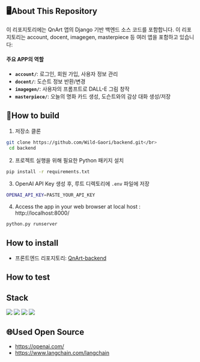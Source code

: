 ## 🖥️About This Repository

이 리포지토리에는 QnArt 앱의 Django 기반 백엔드 소스 코드를 포함합니다. 이 리포지토리는 account, docent, imagegen, masterpiece 등 여러 앱을 포함하고 있습니다:

#### 주요 APP의 역할

- **`account/`**: 로그인, 회원 가입, 사용자 정보 관리
- **`docent/`**: 도슨트 정보 반환/변경
- **`imagegen/`**: 사용자의 프롬프트로 DALL-E 그림 창작
- **`masterpiece/`**: 오늘의 명화 카드 생성, 도슨트와의 감상 대화 생성/저장

## 🔨How to build

1. 저장소 클론</br>

```bash
git clone https://github.com/Wild-Gaori/backend.git</br>
 cd backend
```

2. 프로젝트 실행을 위해 필요한 Python 패키지 설치</br>

```bash
pip install -r requirements.txt
```

3. OpenAI API Key 생성 후, 루트 디렉토리에 `.env` 파일에 저장</br>

```bash
OPENAI_API_KEY=PASTE_YOUR_API_KEY
```

4. Access the app in your web browser at local host : http://localhost:8000/
```bash
python.py runserver
```

## How to install
- 프론트엔드 리포지토리: [QnArt-backend](https://github.com/Wild-Gaori/backend)
  
## How to test

## Stack
<img src="https://img.shields.io/badge/python-3776AB?style=for-the-badge&logo=python&logoColor=white">
<img src="https://img.shields.io/badge/django-092E20?style=for-the-badge&logo=django&logoColor=white">
<img src="https://img.shields.io/badge/amazonaws-232F3E?style=for-the-badge&logo=amazonaws&logoColor=white">
<img src="https://img.shields.io/badge/MySQL-4479A1?style=flat-square&logo=MySQL&logoColor=white"/></a> &nbsp 

## 🌐Used Open Source
- https://openai.com/
- https://www.langchain.com/langchain

